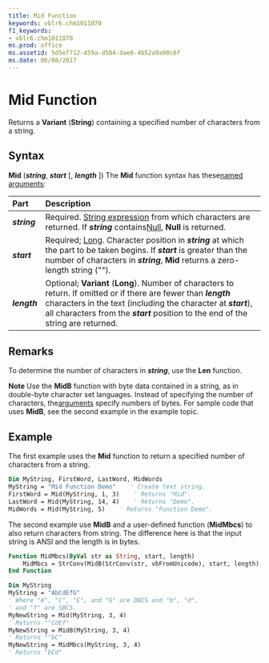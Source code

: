 ```yaml
---
title: Mid Function
keywords: vblr6.chm1011070
f1_keywords:
- vblr6.chm1011070
ms.prod: office
ms.assetid: 5d5e7712-459a-d504-dae6-4b52a9a90c6f
ms.date: 06/08/2017
---
```



# Mid Function



Returns a  **Variant** (**String**) containing a specified number of characters from a string.

## Syntax

**Mid** (**_string_**, **_start_** [, **_length_** ])
The  **Mid** function syntax has these[named arguments](../../Glossary/vbe-glossary.md#named-argument):


|**Part**|**Description**|
|:-----|:-----|
|**_string_**|Required. [String expression](../../Glossary/vbe-glossary.md#string-expression) from which characters are returned. If **_string_** contains[Null](../../Glossary/vbe-glossary.md#Null),  **Null** is returned.|
|**_start_**|Required; [Long](../../Glossary/vbe-glossary.md#Long). Character position in  **_string_** at which the part to be taken begins. If **_start_** is greater than the number of characters in **_string_**, **Mid** returns a zero-length string ("").|
|**_length_**|Optional;  **Variant** (**Long**). Number of characters to return. If omitted or if there are fewer than **_length_** characters in the text (including the character at **_start_**), all characters from the **_start_** position to the end of the string are returned.|

## Remarks

To determine the number of characters in  **_string_**, use the **Len** function.

 **Note**  Use the  **MidB** function with byte data contained in a string, as in double-byte character set languages. Instead of specifying the number of characters, the[arguments](../../Glossary/vbe-glossary.md#argument) specify numbers of bytes. For sample code that uses **MidB**, see the second example in the example topic.


## Example

The first example uses the  **Mid** function to return a specified number of characters from a string.


```vb
Dim MyString, FirstWord, LastWord, MidWords
MyString = "Mid Function Demo"    ' Create text string.
FirstWord = Mid(MyString, 1, 3)    ' Returns "Mid".
LastWord = Mid(MyString, 14, 4)    ' Returns "Demo".
MidWords = Mid(MyString, 5)    ' Returns "Function Demo".

```

The second example use  **MidB** and a user-defined function (**MidMbcs**) to also return characters from string. The difference here is that the input string is ANSI and the length is in bytes.




```vb
Function MidMbcs(ByVal str as String, start, length)
    MidMbcs = StrConv(MidB(StrConv(str, vbFromUnicode), start, length), vbUnicode)
End Function

Dim MyString
MyString = "AbCdEfG"
' Where "A", "C", "E", and "G" are DBCS and "b", "d", 
' and "f" are SBCS.
MyNewString = Mid(MyString, 3, 4)
' Returns ""CdEf"
MyNewString = MidB(MyString, 3, 4)
' Returns ""bC"
MyNewString = MidMbcs(MyString, 3, 4)
' Returns "bCd"


```


